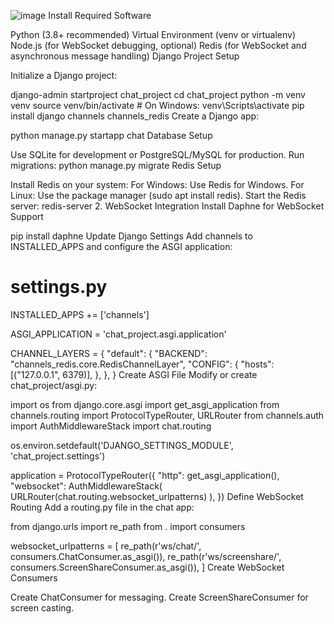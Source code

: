 ![image](https://github.com/user-attachments/assets/75dd033d-fb2e-4a1b-be4e-301a79aee4cf)
Install Required Software

Python (3.8+ recommended)
Virtual Environment (venv or virtualenv)
Node.js (for WebSocket debugging, optional)
Redis (for WebSocket and asynchronous message handling)
Django Project Setup

Initialize a Django project:

django-admin startproject chat_project
cd chat_project
python -m venv venv
source venv/bin/activate  # On Windows: venv\Scripts\activate
pip install django channels channels_redis
Create a Django app:

python manage.py startapp chat
Database Setup

Use SQLite for development or PostgreSQL/MySQL for production.
Run migrations:
python manage.py migrate
Redis Setup

Install Redis on your system:
For Windows: Use Redis for Windows.
For Linux: Use the package manager (sudo apt install redis).
Start the Redis server:
redis-server
2. WebSocket Integration
Install Daphne for WebSocket Support

pip install daphne
Update Django Settings Add channels to INSTALLED_APPS and configure the ASGI application:

# settings.py
INSTALLED_APPS += ['channels']

ASGI_APPLICATION = 'chat_project.asgi.application'

CHANNEL_LAYERS = {
    "default": {
        "BACKEND": "channels_redis.core.RedisChannelLayer",
        "CONFIG": {
            "hosts": [("127.0.0.1", 6379)],
        },
    },
}
Create ASGI File Modify or create chat_project/asgi.py:

import os
from django.core.asgi import get_asgi_application
from channels.routing import ProtocolTypeRouter, URLRouter
from channels.auth import AuthMiddlewareStack
import chat.routing

os.environ.setdefault('DJANGO_SETTINGS_MODULE', 'chat_project.settings')

application = ProtocolTypeRouter({
    "http": get_asgi_application(),
    "websocket": AuthMiddlewareStack(
        URLRouter(chat.routing.websocket_urlpatterns)
    ),
})
Define WebSocket Routing Add a routing.py file in the chat app:

from django.urls import re_path
from . import consumers

websocket_urlpatterns = [
    re_path(r'ws/chat/', consumers.ChatConsumer.as_asgi()),
    re_path(r'ws/screenshare/', consumers.ScreenShareConsumer.as_asgi()),
]
Create WebSocket Consumers

Create ChatConsumer for messaging.
Create ScreenShareConsumer for screen casting.
